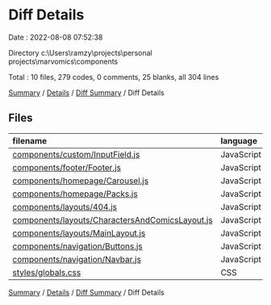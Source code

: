 # Diff Details

Date : 2022-08-08 07:52:38

Directory c:\\Users\\ramzy\\projects\\personal projects\\marvomics\\components

Total : 10 files,  279 codes, 0 comments, 25 blanks, all 304 lines

[Summary](results.md) / [Details](details.md) / [Diff Summary](diff.md) / Diff Details

## Files
| filename | language | code | comment | blank | total |
| :--- | :--- | ---: | ---: | ---: | ---: |
| [components/custom/InputField.js](/components/custom/InputField.js) | JavaScript | 13 | 0 | 3 | 16 |
| [components/footer/Footer.js](/components/footer/Footer.js) | JavaScript | 9 | 0 | 2 | 11 |
| [components/homepage/Carousel.js](/components/homepage/Carousel.js) | JavaScript | 7 | 0 | 3 | 10 |
| [components/homepage/Packs.js](/components/homepage/Packs.js) | JavaScript | 14 | 0 | 2 | 16 |
| [components/layouts/404.js](/components/layouts/404.js) | JavaScript | 13 | 0 | 3 | 16 |
| [components/layouts/CharactersAndComicsLayout.js](/components/layouts/CharactersAndComicsLayout.js) | JavaScript | 102 | 0 | 5 | 107 |
| [components/layouts/MainLayout.js](/components/layouts/MainLayout.js) | JavaScript | 13 | 0 | 4 | 17 |
| [components/navigation/Buttons.js](/components/navigation/Buttons.js) | JavaScript | 41 | 0 | 2 | 43 |
| [components/navigation/Navbar.js](/components/navigation/Navbar.js) | JavaScript | 79 | 0 | 4 | 83 |
| [styles/globals.css](/styles/globals.css) | CSS | -12 | 0 | -3 | -15 |

[Summary](results.md) / [Details](details.md) / [Diff Summary](diff.md) / Diff Details